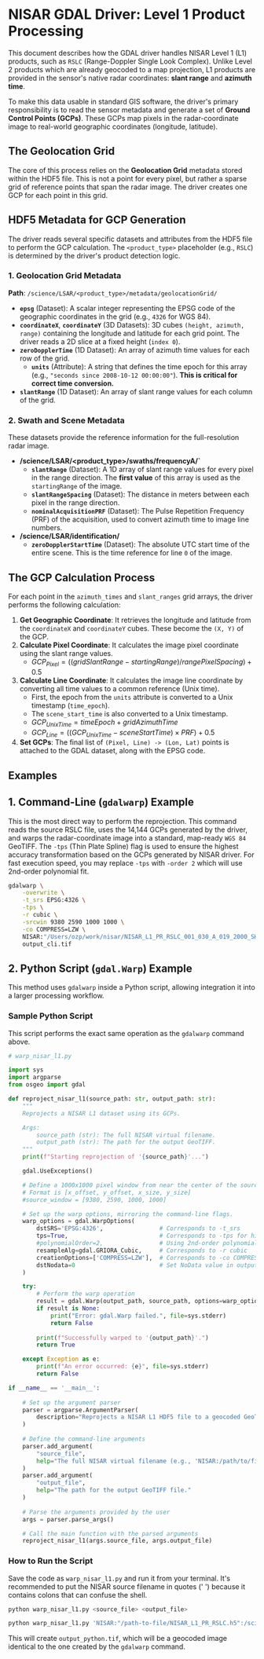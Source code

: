 # NISAR GDAL Driver: Level 1 Product Processing

This document describes how the GDAL driver handles NISAR Level 1 (L1) products, such as `RSLC` (Range-Doppler Single Look Complex). Unlike Level 2 products which are already geocoded to a map projection, L1 products are provided in the sensor's native radar coordinates: **slant range** and **azimuth time**.

To make this data usable in standard GIS software, the driver's primary responsibility is to read the sensor metadata and generate a set of **Ground Control Points (GCPs)**. These GCPs map pixels in the radar-coordinate image to real-world geographic coordinates (longitude, latitude).

## The Geolocation Grid

The core of this process relies on the **Geolocation Grid** metadata stored within the HDF5 file. This is not a point for every pixel, but rather a sparse grid of reference points that span the radar image. The driver creates one GCP for each point in this grid.

## HDF5 Metadata for GCP Generation

The driver reads several specific datasets and attributes from the HDF5 file to perform the GCP calculation. The `<product_type>` placeholder (e.g., `RSLC`) is determined by the driver's product detection logic.

### 1\. Geolocation Grid Metadata

**Path**: `/science/LSAR/<product_type>/metadata/geolocationGrid/`

  * **`epsg`** (Dataset): A scalar integer representing the EPSG code of the geographic coordinates in the grid (e.g., `4326` for WGS 84).
  * **`coordinateX`**, **`coordinateY`** (3D Datasets): 3D cubes `(height, azimuth, range)` containing the longitude and latitude for each grid point. The driver reads a 2D slice at a fixed height (`index 0`).
  * **`zeroDopplerTime`** (1D Dataset): An array of azimuth time values for each row of the grid.
      * **`units`** (Attribute): A string that defines the time epoch for this array (e.g., `"seconds since 2008-10-12 00:00:00"`). **This is critical for correct time conversion.**
  * **`slantRange`** (1D Dataset): An array of slant range values for each column of the grid.

### 2\. Swath and Scene Metadata

These datasets provide the reference information for the full-resolution radar image.

  * **/science/LSAR/\<product\_type\>/swaths/frequencyA/\`**
      * **`slantRange`** (Dataset): A 1D array of slant range values for every pixel in the range direction. The **first value** of this array is used as the `startingRange` of the image.
      * **`slantRangeSpacing`** (Dataset): The distance in meters between each pixel in the range direction.
      * **`nominalAcquisitionPRF`** (Dataset): The Pulse Repetition Frequency (PRF) of the acquisition, used to convert azimuth time to image line numbers.
  * **/science/LSAR/identification/**
      * **`zeroDopplerStartTime`** (Dataset): The absolute UTC start time of the entire scene. This is the time reference for line `0` of the image.

## The GCP Calculation Process

For each point in the `azimuth_times` and `slant_ranges` grid arrays, the driver performs the following calculation:

1.  **Get Geographic Coordinate**: It retrieves the longitude and latitude from the `coordinateX` and `coordinateY` cubes. These become the `(X, Y)` of the GCP.
2.  **Calculate Pixel Coordinate**: It calculates the image pixel coordinate using the slant range values.
      * $GCP_{Pixel} = ((gridSlantRange - startingRange) / rangePixelSpacing) + 0.5$
3.  **Calculate Line Coordinate**: It calculates the image line coordinate by converting all time values to a common reference (Unix time).
      * First, the epoch from the `units` attribute is converted to a Unix timestamp (`time_epoch`).
      * The `scene_start_time` is also converted to a Unix timestamp.
      * $GCP_{UnixTime} = timeEpoch + gridAzimuthTime$
      * $GCP_{Line} = ((GCP_{UnixTime} - sceneStartTime) \times PRF) + 0.5$
4.  **Set GCPs**: The final list of `(Pixel, Line) -> (Lon, Lat)` points is attached to the GDAL dataset, along with the EPSG code.

## Examples

## 1\. Command-Line (`gdalwarp`) Example

This is the most direct way to perform the reprojection. This command reads the source RSLC file, uses the 14,144 GCPs generated by the driver, and warps the radar-coordinate image into a standard, map-ready `WGS 84` GeoTIFF. The `-tps` (Thin Plate Spline) flag is used to ensure the highest accuracy transformation based on the GCPs generated by NISAR driver.  For fast execution speed, you may replace `-tps` with `-order 2` which will use 2nd-order polynomial fit.

```bash
gdalwarp \
    -overwrite \
    -t_srs EPSG:4326 \
    -tps \
    -r cubic \
    -srcwin 9380 2590 1000 1000 \
    -co COMPRESS=LZW \
    NISAR:"/Users/ozp/work/nisar/NISAR_L1_PR_RSLC_001_030_A_019_2000_SHNA_A_20081012T060910_20081012T060926_D00402_N_F_J_001.h5":/science/LSAR/RSLC/swaths/frequencyA/HH \
    output_cli.tif
```


## 2\. Python Script (`gdal.Warp`) Example

This method uses `gdalwarp` inside a Python script, allowing integration it into a larger processing workflow.


### Sample Python Script

This script performs the exact same operation as the `gdalwarp` command above.

```python
# warp_nisar_l1.py

import sys
import argparse
from osgeo import gdal

def reproject_nisar_l1(source_path: str, output_path: str):
    """
    Reprojects a NISAR L1 dataset using its GCPs.

    Args:
        source_path (str): The full NISAR virtual filename.
        output_path (str): The path for the output GeoTIFF.
    """
    print(f"Starting reprojection of '{source_path}'...")

    gdal.UseExceptions()

    # Define a 1000x1000 pixel window from near the center of the source image
    # Format is [x_offset, y_offset, x_size, y_size]
    #source_window = [9380, 2590, 1000, 1000]

    # Set up the warp options, mirroring the command-line flags.
    warp_options = gdal.WarpOptions(
        dstSRS='EPSG:4326',                # Corresponds to -t_srs
        tps=True,                          # Corresponds to -tps for high accuracy
        #polynomialOrder=2,                # Using 2nd-order polynomial for high speed
        resampleAlg=gdal.GRIORA_Cubic,     # Corresponds to -r cubic
        creationOptions=['COMPRESS=LZW'],  # Corresponds to -co COMPRESS=LZW
        dstNodata=0                        # Set NoData value in output
    )

    try:
        # Perform the warp operation
        result = gdal.Warp(output_path, source_path, options=warp_options)
        if result is None:
            print("Error: gdal.Warp failed.", file=sys.stderr)
            return False
            
        print(f"Successfully warped to '{output_path}'.")
        return True

    except Exception as e:
        print(f"An error occurred: {e}", file=sys.stderr)
        return False

if __name__ == '__main__':
    
    # Set up the argument parser
    parser = argparse.ArgumentParser(
        description="Reprojects a NISAR L1 HDF5 file to a geocoded GeoTIFF using GCPs."
    )
    
    # Define the command-line arguments
    parser.add_argument(
        "source_file", 
        help="The full NISAR virtual filename (e.g., 'NISAR:/path/to/file.h5:/path/to/dataset')."
    )
    parser.add_argument(
        "output_file", 
        help="The path for the output GeoTIFF file."
    )
    
    # Parse the arguments provided by the user
    args = parser.parse_args()

    # Call the main function with the parsed arguments
    reproject_nisar_l1(args.source_file, args.output_file)
```

### How to Run the Script

Save the code as `warp_nisar_l1.py` and run it from your terminal.  It's recommended to put the NISAR source filename in quotes (' ') because it contains colons that can confuse the shell.

```bash
python warp_nisar_l1.py <source_file> <output_file>
```
```bash
python warp_nisar_l1.py 'NISAR:"/path-to-file/NISAR_L1_PR_RSLC.h5":/science/LSAR/RSLC/swaths/frequencyA/HH' output_from_script.tif
```

This will create `output_python.tif`, which will be a geocoded image identical to the one created by the `gdalwarp` command.


